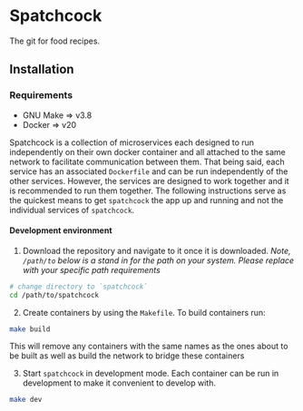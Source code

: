 # Spatchcock

The git for food recipes.

## Installation

### Requirements

- GNU Make => v3.8
- Docker => v20

Spatchcock is a collection of microservices each designed to run independently on their own docker container and all attached to the same network to facilitate communication between them. That being said, each service has an associated `Dockerfile` and can be run independently of the other services. However, the services are designed to work together and it is recommended to run them together. The following instructions serve as the quickest means to get `spatchcock` the app up and running and not the individual services of `spatchcock`.

#### Development environment

1. Download the repository and navigate to it once it is downloaded. _Note, `/path/to` below is a stand in for the path on your system. Please replace with your specific path requirements_

```sh
# change directory to `spatchcock`
cd /path/to/spatchcock
```

2. Create containers by using the `Makefile`. To build containers run:

```sh
make build
```

This will remove any containers with the same names as the ones about to be built as well as build the network to bridge these containers

3. Start `spatchcock` in development mode. Each container can be run in development to make it convenient to develop with.

```sh
make dev
```
